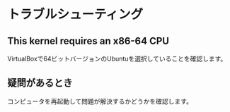 # トラブルシューティング
<!-- # Troubleshooting -->

## This kernel requires an x86-64 CPU

VirtualBoxで64ビットバージョンのUbuntuを選択していることを確認します。
<!-- Make sure that you selected a 64-bit version of Ubuntu in VirtualBox. -->

## 疑問があるとき
<!-- ## When in doubt -->

コンピュータを再起動して問題が解決するかどうかを確認します。
<!-- Try rebooting your computer to see if that resolves any issues. -->
